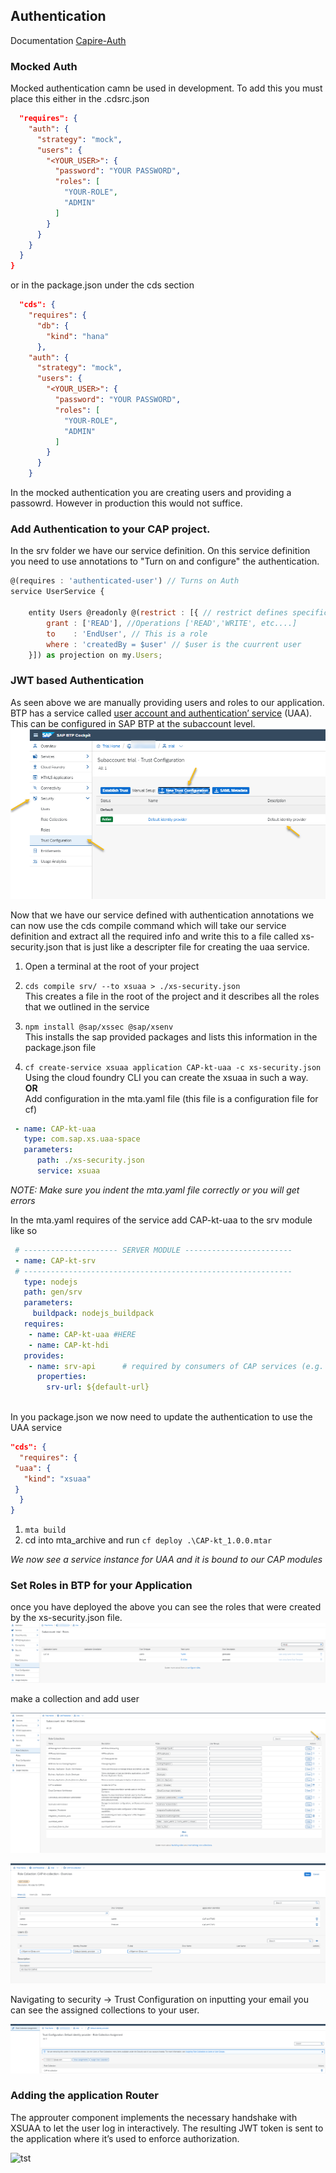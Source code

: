 ## Authentication

Documentation [Capire-Auth]([Capire-Auth](https://cap.cloud.sap/docs/node.js/authentication)
)

### Mocked Auth 

Mocked authentication camn be used in development. To add this you must place this either in the .cdsrc.json 

``` json {
  "requires": {
    "auth": {
      "strategy": "mock",
      "users": {
        "<YOUR_USER>": {
          "password": "YOUR PASSWORD",
          "roles": [
            "YOUR-ROLE",
            "ADMIN"
          ]
        }
      }
    }
  }
}
```

or in the package.json under the cds section 

``` json 
  "cds": {
    "requires": {
      "db": {
        "kind": "hana"
      },
    "auth": {
      "strategy": "mock",
      "users": {
        "<YOUR_USER>": {
          "password": "YOUR PASSWORD",
          "roles": [
            "YOUR-ROLE",
            "ADMIN"
          ]
        }
      }
    }
```

In the mocked authentication you are creating users and providing a passowrd. However in production this would not suffice.

### Add Authentication to your CAP project. 

In the srv folder we have our service definition. On this service definition you need to use annotations to "Turn on and configure" the authentication. 

``` js
@(requires : 'authenticated-user') // Turns on Auth
service UserService {

    entity Users @readonly @(restrict : [{ // restrict defines specific rules 
        grant : ['READ'], //Operations ['READ','WRITE', etc....]
        to    : 'EndUser', // This is a role
        where : 'createdBy = $user' // $user is the cuurrent user
    }]) as projection on my.Users;
```


### JWT based Authentication 

As seen above we are manually providing users and roles to our application. BTP has a service called  [user account and authentication’ service]([https://link](https://help.sap.com/viewer/65de2977205c403bbc107264b8eccf4b/Cloud/en-US/6373bb7a96114d619bfdfdc6f505d1b9.html)) (UAA). This can be configured in SAP BTP at the subaccount level.
![BTP-Security](/Images/BTP-security.png) 

Now that we have our service defined with authentication annotations we can now use the cds compile command which will take our service definition and extract all the required info and write this to a file called xs-security.json that is just like a descripter file for creating the uaa service. 

1. Open a terminal at the root of your project 
2. `cds compile srv/ --to xsuaa > ./xs-security.json`<br>
 This creates a file in the root of the project and it describes all the roles that we outlined in the service

3. `npm install @sap/xssec @sap/xsenv`<br>This installs the sap provided packages and lists this information in the package.json file
4. `cf create-service xsuaa application CAP-kt-uaa -c xs-security.json`<br>Using the cloud foundry CLI you can create the xsuaa in such a way. <br> **OR** <br>
Add configuration in the mta.yaml file (this file is a configuration file for cf)
``` yaml
 - name: CAP-kt-uaa
   type: com.sap.xs.uaa-space
   parameters:
      path: ./xs-security.json
      service: xsuaa

```

*NOTE: Make sure you indent the mta.yaml file correctly or you will get errors*

In the mta.yaml requires of the service add CAP-kt-uaa to the srv module like so 
```yaml
 # --------------------- SERVER MODULE ------------------------
 - name: CAP-kt-srv
 # ------------------------------------------------------------
   type: nodejs
   path: gen/srv
   parameters:
     buildpack: nodejs_buildpack
   requires:
    - name: CAP-kt-uaa #HERE
    - name: CAP-kt-hdi
   provides:
    - name: srv-api      # required by consumers of CAP services (e.g. approuter)
      properties:
        srv-url: ${default-url}
        
```

In you package.json we now need to update the authentication to use the UAA service

```json
"cds": {
  "requires": {
 "uaa": {
   "kind": "xsuaa"
 }
  }
}
```

1. `mta build`
2. cd into mta_archive and run `cf deploy .\CAP-kt_1.0.0.mtar`

*We now see a service instance for UAA and it is bound to our CAP modules*

### Set Roles in BTP for your Application

once you have deployed the above you can see the roles that were created by the xs-security.json file. 
![view rolse](/Images/viewRoles.png)

make a collection and add user

![add collection](/Images/createRoleCollection.png)

![config](/Images/configCollection.png)

Navigating to security -> Trust Configuration on inputting your email you can see the assigned collections to your user. 

![check roles](/Images/checkRoles.png)



### Adding the application Router

The approuter component implements the necessary handshake with XSUAA to let the user log in interactively. The resulting JWT token is sent to the application where it’s used to enforce authorization.

![tst](/)